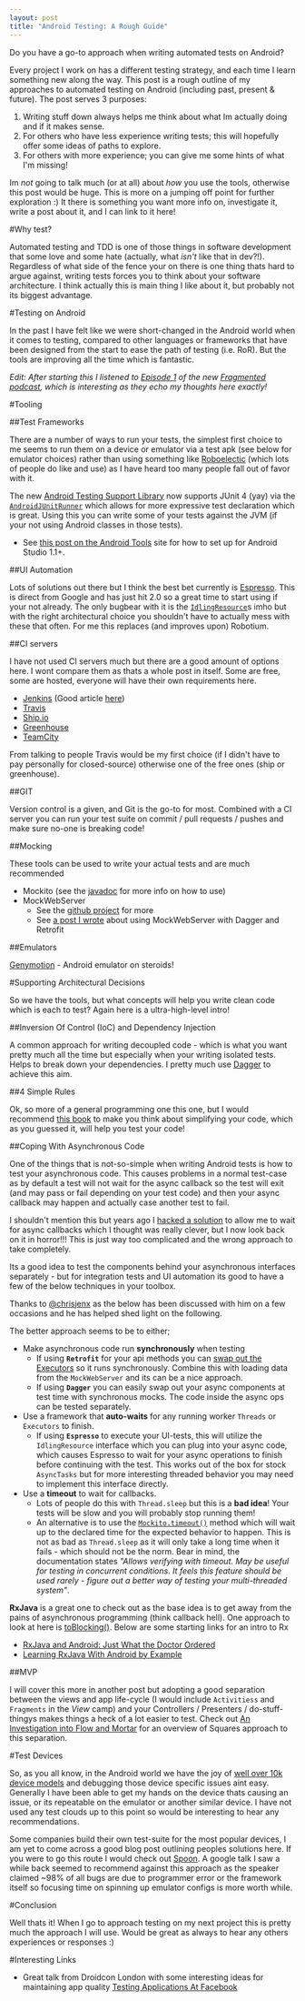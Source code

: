 ```yaml
---
layout: post
title: "Android Testing: A Rough Guide"
---
```


Do you have a go-to approach when writing automated tests on Android?

Every project I work on has a different testing strategy, and each time I learn something new along the way. This post is a rough outline of my approaches to automated testing on Android (including past, present & future). The post serves 3 purposes:

1. Writing stuff down always helps me think about what Im actually doing and if it makes sense.
2. For others who have less experience writing tests; this will hopefully offer some ideas of paths to explore.
3. For others with more experience; you can give me some hints of what I'm missing!

Im _not_ going to talk much (or at all) about _how_ you use the tools, otherwise this post would be huge. This is more on a jumping off point for further exploration :) It there is something you want more info on, investigate it, write a post about it, and I can link to it here!

#Why test?

Automated testing and TDD is one of those things in software development that some love and some hate (actually, what _isn't_ like that in dev?!). Regardless of what side of the fence your on there is one thing thats hard to argue against, writing tests forces you to think about your software architecture. I think actually this is main thing I like about it, but probably not its biggest advantage. 

#Testing on Android

In the past I have felt like we were short-changed in the Android world when it comes to testing, compared to other languages or frameworks that have been designed from the start to ease the path of testing (i.e. RoR). But the tools are improving all the time which is fantastic. 

_Edit: After starting this I listened to [Episode 1](http://fragmentedpodcast.com/episodes/1/) of the new [Fragmented podcast](http://fragmentedpodcast.com/), which is interesting as they echo my thoughts here exactly!_

#Tooling
      
##Test Frameworks

There are a number of ways to run your tests, the simplest first choice to me seems to run them on a device or emulator via a test apk (see below for emulator choices) rather than using something like [Roboelectic](http://robolectric.org/) (which lots of people do like and use) as I have heard too many people fall out of favor with it. 

The new [Android Testing Support Library](https://code.google.com/p/android-test-kit/) now supports JUnit 4 (yay) via the [`AndroidJUnitRunner`](https://code.google.com/p/android-test-kit/wiki/AndroidJUnitRunnerUserGuide) which allows for more expressive test declaration which is great. Using this you can write some of your tests against the JVM (if your not using Android classes in those tests). 

- See [this post on the Android Tools](http://tools.android.com/tech-docs/unit-testing-support) site for how to set up for Android Studio 1.1+.

##UI Automation

Lots of solutions out there but I think the best bet currently is [Espresso](https://code.google.com/p/android-test-kit/wiki/Espresso). This is direct from Google and has just hit 2.0 so a great time to start using if your not already. The only bugbear with it is the [`IdlingResource`](https://code.google.com/p/android-test-kit/wiki/EspressoSamples#Using_registerIdlingResource_to_synchronize_with_custom_resourc-c)s imho but with the right architectural choice you shouldn't have to actually mess with these that often. For me this replaces (and improves upon) Robotium.

##CI servers

I have not used CI servers much but there are a good amount of options here. I wont compare them as thats a whole post in itself. Some are free, some are hosted, everyone will have their own requirements here.

- [Jenkins](http://jenkins-ci.org/) (Good article [here](http://www.bignerdranch.com/blog/continuous-delivery-for-android/))
- [Travis](travis-ci.org)
- [Ship.io](https://ship.io/)
- [Greenhouse](http://greenhouseci.com/)
- [TeamCity](https://www.jetbrains.com/teamcity/)

From talking to people Travis would be my first choice (if I didn't have to pay personally for closed-source) otherwise one of the free ones (ship or greenhouse).

##GIT

Version control is a given, and Git is the go-to for most. Combined with a CI server you can run your test suite on commit / pull requests / pushes and make sure no-one is breaking code!

##Mocking

These tools can be used to write your actual tests and are much recommended

- Mockito (see the [javadoc](https://mockito.googlecode.com/hg-history/1.5/javadoc/org/mockito/Mockito.html) for more info on how to use)
- MockWebServer 
    - See the [github project](https://github.com/square/okhttp/tree/master/mockwebserver) for more
    - See [a post I wrote](http://systemdotrun.blogspot.co.uk/2014/11/android-testing-with-dagger-retrofit.html) about using MockWebServer with Dagger and Retrofit

##Emulators

[Genymotion](https://www.genymotion.com/#!/) - Android emulator on steroids!

#Supporting Architectural Decisions

So we have the tools, but what concepts will help you write clean code which is each to test? Again here is a ultra-high-level intro!

##Inversion Of Control (IoC) and Dependency Injection

A common approach for writing decoupled code - which is what you want pretty much all the time but especially when your writing isolated tests. Helps to break down your dependencies. I pretty much use [Dagger](http://square.github.io/dagger/) to achieve this aim.

##4 Simple Rules

Ok, so more of a general programming one this one, but I would recommend [this book](https://leanpub.com/4rulesofsimpledesign) to make you think about simplifying your code, which as you guessed it, will help you test your code!

##Coping With Asynchronous Code

One of the things that is not-so-simple when writing Android tests is how to test your asynchronous code. This causes problems in a normal test-case as by default a test will not wait for the async callback so the test will exit (and may pass or fail depending on your test code) and then your async callback may happen and actually case another test to fail. 

I shouldn't mention this but years ago I [hacked a solution](https://github.com/doridori/AndroidUtils/blob/master/App/src/main/java/com/doridori/lib/testing/FutureAsyncTester.java) to allow me to wait for async callbacks which I thought was really clever, but I now look back on it in horror!!! This is just way too complicated and the wrong approach to take completely.

Its a good idea to test the components behind your asynchronous interfaces separately - but for integration tests and UI automation its good to have a few of the below techniques in your toolbox.

Thanks to [@chrisjenx](https://twitter.com/chrisjenx) as the below has been discussed with him on a few occasions and he has helped shed light on the following.

The better approach seems to be to either;

- Make asynchronous code run **synchronously** when testing 
	- If using **`Retrofit`** for your api methods you can [swap out the Executors](http://stackoverflow.com/questions/23142437/) so it runs synchronously. Combine this with loading data from the `MockWebServer` and its can be a nice approach.
	- If using **`Dagger`** you can easily swap out your async components at test time with synchronous mocks. The code inside the async ops can be tested separately.
- Use a framework that **auto-waits** for any running worker `Threads` or `Executors` to finish.
	- If using **`Espresso`** to execute your UI-tests, this will utilize the `IdlingResource` interface which you can plug into your async code, which causes Espresso to wait for your async operations to finish before continuing with the test. This works out of the box for stock `AsyncTasks` but for more interesting threaded behavior you may need to implement this interface directly.
- Use a **timeout** to wait for callbacks. 
    - Lots of people do this with `Thread.sleep` but this is a **bad idea**! Your tests will be slow and you will probably stop running them!
    - An alternative is to use the [`Mockito.timeout()`](http://docs.mockito.googlecode.com/hg/org/mockito/Mockito.html#timeout(int)) method which will wait up to the declared time for the expected behavior to happen. This is not as bad as `Thread.sleep` as it will only take a long time when it fails - which should not be the norm. Bear in mind, the documentation states _"Allows verifying with timeout. May be useful for testing in concurrent conditions. It feels this feature should be used rarely - figure out a better way of testing your multi-threaded system"_.

**RxJava** is a great one to check out as the base idea is to get away from the pains of asynchronous programming (think callback hell). One approach to look at here is [toBlocking()](https://github.com/ReactiveX/RxJava/wiki/Blocking-Observable-Operators). Below are some starting links for an intro to Rx

- [RxJava and Android: Just What the Doctor Ordered](http://markhudnall.com/2013/10/15/rxjava-and-android/)
- [Learning RxJava With Android by Example](http://nerds.weddingpartyapp.com/tech/2014/09/15/learning-rxjava-with-android-by-example/)

##MVP

I will cover this more in another post but adopting a good separation between the views and app life-cycle (I would include `Activitiess` and `Fragments` in the _View_ camp) and your Controllers / Presenters / do-stuff-thingys makes things a heck of a lot easier to test. Check out [An Investigation into Flow and Mortar](http://www.bignerdranch.com/blog/an-investigation-into-flow-and-mortar/) for an overview of Squares approach to this separation. 

#Test Devices

So, as you all know, in the Android world we have the joy of [well over 10k device models](http://opensignal.com/reports/2014/android-fragmentation/) and debugging those device specific issues aint easy. Generally I have been able to get my hands on the device thats causing an issue, or its repeatable on the emulator or another similar device. I have not used any test clouds up to this point so would be interesting to hear any recommendations.

Some companies build their own test-suite for the most popular devices, I am yet to come across a good blog post outlining peoples solutions here. If you were to go this route I would check out [Spoon](https://github.com/square/spoon). A google talk I saw a while back seemed to recommend against this approach as the speaker claimed ~98% of all bugs are due to programmer error or the framework itself so focusing time on spinning up emulator configs is more worth while.

#Conclusion

Well thats it! When I go to approach testing on my next project this is pretty much the approach I will use. Would be great as always to hear any others experiences or responses :)

#Interesting Links

- Great talk from Droidcon London with some interesting ideas for maintaining app quality [Testing Applications At Facebook](https://skillsmatter.com/skillscasts/5630-testing-applications-at-facebook)